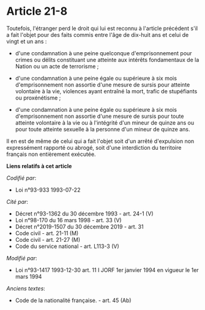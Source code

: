 # Article 21-8

Toutefois, l'étranger perd le droit qui lui est reconnu à l'article précédent s'il a fait l'objet pour des faits commis entre
l'âge de dix-huit ans et celui de vingt et un ans :

- d'une condamnation à une peine quelconque d'emprisonnement pour crimes ou délits constituant une atteinte aux intérêts
fondamentaux de la Nation ou un acte de terrorisme ;

- d'une condamnation à une peine égale ou supérieure à six mois d'emprisonnement non assortie d'une mesure de sursis pour
atteinte volontaire à la vie, violences ayant entraîné la mort, trafic de stupéfiants ou proxénétisme ;

- d'une condamnation à une peine égale ou supérieure à six mois d'emprisonnement non assortie d'une mesure de sursis pour
toute atteinte volontaire à la vie ou à l'intégrité d'un mineur de quinze ans ou pour toute atteinte sexuelle à la personne
d'un mineur de quinze ans.

Il en est de même de celui qui a fait l'objet soit d'un arrêté d'expulsion non expressément rapporté ou abrogé, soit d'une
interdiction du territoire français non entièrement exécutée.

**Liens relatifs à cet article**

_Codifié par_:

  - Loi n°93-933 1993-07-22

_Cité par_:

  - Décret n°93-1362 du 30 décembre 1993 - art. 24-1 (V)
  - Loi n°98-170 du 16 mars 1998 - art. 33 (V)
  - Décret n°2019-1507 du 30 décembre 2019 - art. 31
  - Code civil - art. 21-11 (M)
  - Code civil - art. 21-27 (M)
  - Code du service national - art. L113-3 (V)

_Modifié par_:

  - Loi n°93-1417 1993-12-30 art. 11 I JORF 1er janvier 1994 en vigueur le 1er mars 1994

_Anciens textes_:

  - Code de la nationalité française. - art. 45 (Ab)
